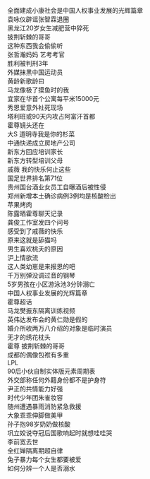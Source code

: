 全面建成小康社会是中国人权事业发展的光辉篇章  
袁咏仪辟谣张智霖退圈  
黑龙江20岁女生减肥营中猝死  
披荆斩棘的哥哥  
这种东西我会偷偷听  
张哲瀚妈妈 艺考考官  
胜利被判刑3年  
外媒抹黑中国运动员  
黄龄新歌龄曰  
马龙像极了摸鱼时的我  
宜家在华首个公寓每平米15000元  
秀恩爱意外社死现场  
塔利班或90天内攻占阿富汗首都  
霍尊镜头还在  
大S 道明寺我是你的杉菜  
中通快递成立房地产公司  
新东方回应培训家长  
新东方转型培训父母  
戚薇 我的快乐何止这些  
国足世界排名第71位  
贵州国台酒业女员工自曝酒后被性侵  
郑州新增本土确诊病例3例均是核酸检出  
苹果烤肉  
陈露晒霍尊聊天记录  
龚俊工作室发四个问号  
感受到了戚薇的快乐  
原来这就是舔猫吗  
男生喜欢桃夭的原因  
沪上情欲流  
这人类幼崽是来报恩的吧  
千万别弹没调过音的钢琴  
5岁男孩在小区游泳池3分钟溺亡  
中国人权事业发展的光辉篇章  
霍尊超话  
马龙樊振东隔离训练视频  
英伟达发布会的黄仁勋是假的  
婚介所收两万八介绍的对象是临时演员  
无才的绣花枕头  
霍尊 披荆斩棘的哥哥  
成都的偶像包袱有多重  
LPL  
90后小伙自制实体版元素周期表  
外交部称任何外籍身份都不是护身符  
尹正的共情能力好强  
时代少年团朱雀妆容  
随州遭遇暴雨消防紧急救援  
大象乖乖伸脚做美甲  
孙子抱98岁奶奶做核酸  
巩立姣说夺冠后国歌响起时就想哇哇哭  
李前宽去世  
全红婵隔离期超自律  
兔子暴力每个女生都要被爱  
如何分辨一个人是否溺水  
